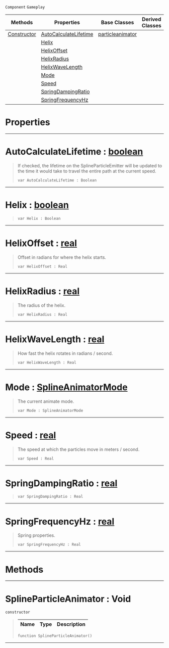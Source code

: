  `Component` `Gameplay`



|Methods|Properties|Base Classes|Derived Classes|
|---|---|---|---|
|[ Constructor](splineparticleanimator.md#splineparticleanimator-v)|[ AutoCalculateLifetime](splineparticleanimator.md#autocalculatelifetime-ze)|[particleanimator](particleanimator.md)| |
| |[ Helix](splineparticleanimator.md#helix-zilch-engine-docume)| | |
| |[ HelixOffset](splineparticleanimator.md#helixoffset-zilch-engine)| | |
| |[ HelixRadius](splineparticleanimator.md#helixradius-zilch-engine)| | |
| |[ HelixWaveLength](splineparticleanimator.md#helixwavelength-zilch-eng)| | |
| |[ Mode](splineparticleanimator.md#mode-zilch-engine-documen)| | |
| |[ Speed](splineparticleanimator.md#speed-zilch-engine-docume)| | |
| |[ SpringDampingRatio](splineparticleanimator.md#springdampingratio-zero)| | |
| |[ SpringFrequencyHz](splineparticleanimator.md#springfrequencyhz-zilch-e)| | |


 #  Properties


---  
 #  AutoCalculateLifetime : [boolean](../nada_base_types/boolean.md)

> If checked, the lifetime on the SplineParticleEmitter will be updated to the time it would take to travel the entire path at the current speed.
> ``` lang=cpp, name=Nada
> var AutoCalculateLifetime : Boolean


---  
 #  Helix : [boolean](../nada_base_types/boolean.md)

> 
> ``` lang=cpp, name=Nada
> var Helix : Boolean


---  
 #  HelixOffset : [real](../nada_base_types/real.md)

> Offset in radians for where the helix starts.
> ``` lang=cpp, name=Nada
> var HelixOffset : Real


---  
 #  HelixRadius : [real](../nada_base_types/real.md)

> The radius of the helix.
> ``` lang=cpp, name=Nada
> var HelixRadius : Real


---  
 #  HelixWaveLength : [real](../nada_base_types/real.md)

> How fast the helix rotates in radians / second.
> ``` lang=cpp, name=Nada
> var HelixWaveLength : Real


---  
 #  Mode : [SplineAnimatorMode](../enum_reference.md#splineanimatormode)

> The current animate mode.
> ``` lang=cpp, name=Nada
> var Mode : SplineAnimatorMode


---  
 #  Speed : [real](../nada_base_types/real.md)

> The speed at which the particles move in meters / second.
> ``` lang=cpp, name=Nada
> var Speed : Real


---  
 #  SpringDampingRatio : [real](../nada_base_types/real.md)

> 
> ``` lang=cpp, name=Nada
> var SpringDampingRatio : Real


---  
 #  SpringFrequencyHz : [real](../nada_base_types/real.md)

> Spring properties.
> ``` lang=cpp, name=Nada
> var SpringFrequencyHz : Real


---  
 #  Methods


---  
 #  SplineParticleAnimator : Void

 `constructor`

> 
> |Name|Type|Description|
> |---|---|---|
> ``` lang=cpp, name=Nada
> function SplineParticleAnimator()
> ``` 


---  
 

 